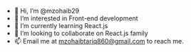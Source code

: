 - 👋 Hi, I’m @mzohaib29
- 👀 I’m interested in Front-end development
- 🌱 I’m currently learning React.js
- 💞️ I’m looking to collaborate on React.js family
- 📫 Email me at mzohaibtariq860@gmail.com to reach me.

<!---
mzohaib29/mzohaib29 is a ✨ special ✨ repository because its `README.md` (this file) appears on your GitHub profile.
You can click the Preview link to take a look at your changes.
--->
